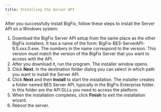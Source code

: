 ```yaml
---
title: Installing the Server API
---
```


After you successfully install BigFix, follow these steps to install the Server API on a Windows system:
1. Download the BigFix Server API setup from the same place as the other BigFix installers.
It has a name of the form: BigFix-BES-ServerAPI-9.5.xxx.0.exe.
The numbers in the name correspond to the version.
This version must match the version of the BigFix Server that you want to access with the API.
2. After you download it, run the program. The installer window opens.
3. Click **Next**. In the destination folder dialog you can select in which path 
you want to install the Server API.
4. Click **Next** and then **Install** to start the installation. The installer creates 
a folder named BES Server API, typically in the BigFix Enterprise folder. 
In this folder are the API DLLs you need to access the platform.
5. When the installation completes, click **Finish** to exit the installation wizard. 
6. Reboot the server.
